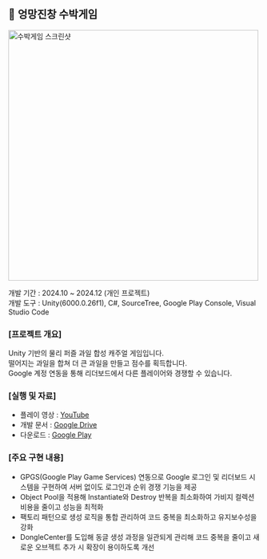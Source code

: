## 🍉 엉망진창 수박게임

<img width="500" alt="수박게임 스크린샷" src="https://github.com/user-attachments/assets/3abd95c5-74cc-49ab-9680-90f5d12cc438" />

개발 기간 : 2024.10 ~ 2024.12 (개인 프로젝트)  
개발 도구 : Unity(6000.0.26f1), C#, SourceTree, Google Play Console, Visual Studio Code


### [프로젝트 개요]  
Unity 기반의 물리 퍼즐 과일 합성 캐주얼 게임입니다.  
떨어지는 과일을 합쳐 더 큰 과일을 만들고 점수를 획득합니다.  
Google 계정 연동을 통해 리더보드에서 다른 플레이어와 경쟁할 수 있습니다.  


### [실행 및 자료]  
- 플레이 영상 : [YouTube](https://www.youtube.com/watch?v=K2gH6z2vjAY)  
- 개발 문서 : [Google Drive](https://drive.google.com/file/d/15Mg2I1wjyAy22UUDBt-d4SBGXm5E9URf/view?usp=sharing)  
- 다운로드 : [Google Play](https://play.google.com/store/apps/details?id=com.fffgames.watermelon&hl=ko&gl=kr)  


### [주요 구현 내용]  
- GPGS(Google Play Game Services) 연동으로 Google 로그인 및 리더보드 시스템을 구현하여 서버 없이도 로그인과 순위 경쟁 기능을 제공
- Object Pool을 적용해 Instantiate와 Destroy 반복을 최소화하여 가비지 컬렉션 비용을 줄이고 성능을 최적화
- 팩토리 패턴으로 생성 로직을 통합 관리하여 코드 중복을 최소화하고 유지보수성을 강화
- DongleCenter를 도입해 동글 생성 과정을 일관되게 관리해 코드 중복을 줄이고 새로운 오브젝트 추가 시 확장이 용이하도록 개선
